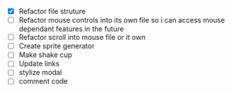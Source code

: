 - [x] Refactor file struture
- [ ] Refactor mouse controls into its own file so i can access mouse dependant features in the future
- [ ] Refactor scroll into mouse file or it own
- [ ] Create sprite generator
- [ ] Make shake cup
- [ ] Update links
- [ ] stylize modal
- [ ] comment code
